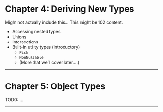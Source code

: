 
# Chapter 4: Deriving New Types

Might not actually include this... This might be 102 content.

- Accessing nested types
- Unions
- Intersections
- Built-in utility types (introductory)
	- `Pick`
	- `NonNullable`
	- (More that we’ll cover later….)

---

# Chapter 5: Object Types

TODO: ...

---
